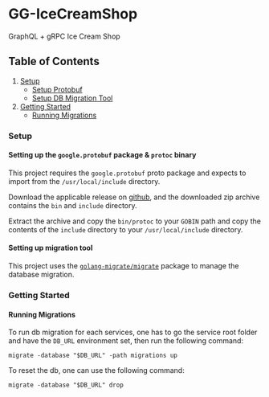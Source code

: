 # GG-IceCreamShop

GraphQL + gRPC Ice Cream Shop

## Table of Contents

1. [Setup](#setup)
	+ [Setup Protobuf](#protobuf)
	+ [Setup DB Migration Tool](#migration)
2. [Getting Started](#getting-started)
	+ [Running Migrations](#running-migrations)

### <a name="setup">Setup</a>

#### <a name="protobuf">Setting up the `google.protobuf` package & `protoc` binary</a>

This project requires the `google.protobuf` proto package and expects to import from the `/usr/local/include` directory.

Download the applicable release on <a href="https://github.com/protocolbuffers/protobuf/releases" target="_blank">github</a>, and the downloaded zip archive contains the `bin` and `include` directory.

Extract the archive and copy the `bin/protoc` to your `GOBIN` path and copy the contents of the `include` directory to your `/usr/local/include` directory.

#### <a name="migration"></a>Setting up migration tool

This project uses the [`golang-migrate/migrate`](https://github.com/golang-migrate/migrate/tree/master/cmd/migrate) package to manage the database migration.

### <a name="getting-started">Getting Started</a>

#### <a name="running-migrations">Running Migrations</a>

To run db migration for each services, one has to go the service root folder and have the `DB_URL` environment set, then run the following command:

```shell
migrate -database "$DB_URL" -path migrations up
```

To reset the db, one can use the following command:

```shell
migrate -database "$DB_URL" drop
```
